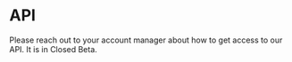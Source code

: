 # API

Please reach out to your account manager about how to get access to our API. It is in Closed Beta.
